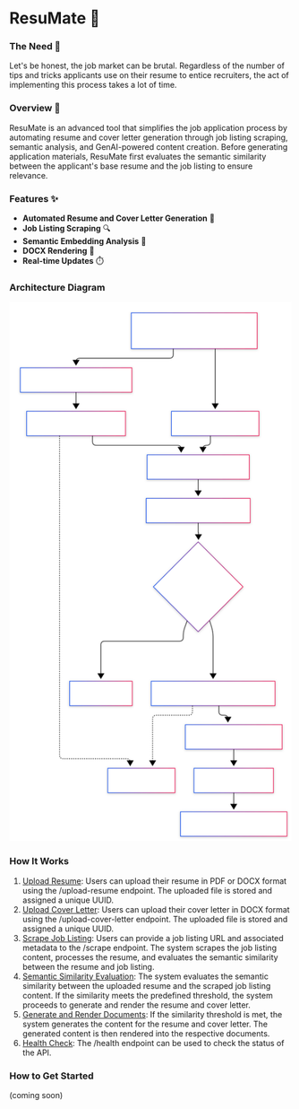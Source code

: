 # ResuMate 🚀

### The Need 💼
Let's be honest, the job market can be brutal. Regardless of the number of tips and tricks applicants use on their resume to entice recruiters, the act of implementing this process takes a lot of time.

### Overview 🌟
ResuMate is an advanced tool that simplifies the job application process by automating resume and cover letter generation through job listing scraping, semantic analysis, and GenAI-powered content creation. Before generating application materials, ResuMate first evaluates the semantic similarity between the applicant's base resume and the job listing to ensure relevance.

### Features ✨
- **Automated Resume and Cover Letter Generation** 📝
- **Job Listing Scraping** 🔍
- **Semantic Embedding Analysis** 🧠
- **DOCX Rendering** 📄
- **Real-time Updates** ⏱️

### Architecture Diagram

![Alt text](./arch_diagram.svg)

### How It Works
1. <u>Upload Resume</u>: Users can upload their resume in PDF or DOCX format using the /upload-resume endpoint. The uploaded file is stored and assigned a unique UUID.
2. <u>Upload Cover Letter</u>: Users can upload their cover letter in DOCX format using the /upload-cover-letter endpoint. The uploaded file is stored and assigned a unique UUID.
3. <u>Scrape Job Listing</u>: Users can provide a job listing URL and associated metadata to the /scrape endpoint. The system scrapes the job listing content, processes the resume, and evaluates the semantic similarity between the resume and job listing.
4. <u>Semantic Similarity Evaluation</u>: The system evaluates the semantic similarity between the uploaded resume and the scraped job listing content. If the similarity meets the predefined threshold, the system proceeds to generate and render the resume and cover letter.
5.  <u>Generate and Render Documents</u>: If the similarity threshold is met, the system generates the content for the resume and cover letter. The generated content is then rendered into the respective documents.
6. <u>Health Check</u>: The /health endpoint can be used to check the status of the API.

### How to Get Started
(coming soon)
